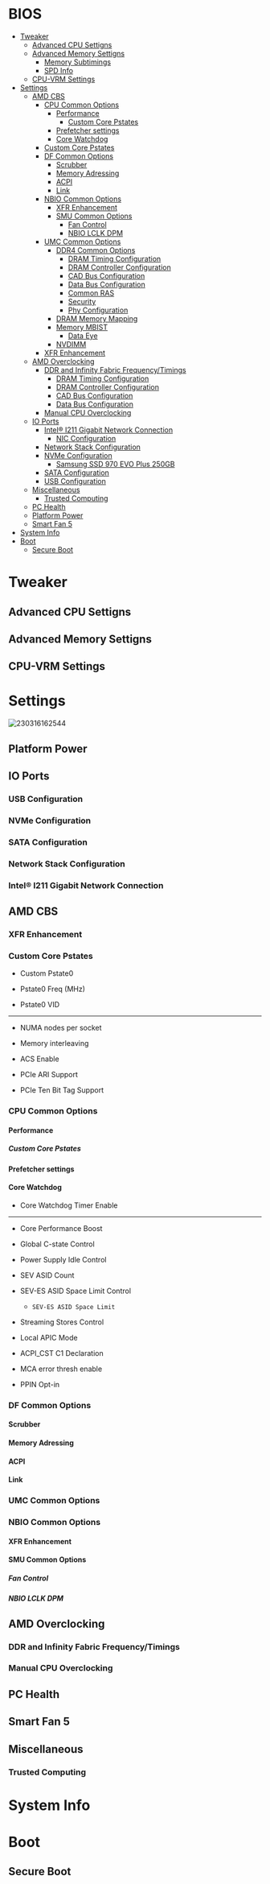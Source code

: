 # BIOS
- [Tweaker](#Tweaker)
  - [Advanced CPU Settigns](#Advanced-CPU-Settigns)
  - [Advanced Memory Settigns](#Advanced-Memory-Settigns)
    - [Memory Subtimings](#Memory-Subtimings)
    - [SPD Info](#SPD-Info)
  - [CPU-VRM Settings](#CPU-VRM-Settings)
- [Settings](#Settings)
  - [AMD CBS](#memory-testing-software)
    - [CPU Common Options](#CPU-Common-Options)
      - [Performance](#Performance)
        - [Custom Core Pstates](#Custom-Core-Pstates)
      - [Prefetcher settings](#Prefetcher-settings)
      - [Core Watchdog](#Core-Watchdog)
    - [Custom Core Pstates](#Custom-Core-Pstates)
    - [DF Common Options](#DF-Common-Options)
      - [Scrubber](#Scrubber)
      - [Memory Adressing](#Memory-Adressing)
      - [ACPI](#ACPI)
      - [Link](#Link)
    - [NBIO Common Options](#NBIO-Common-Options)
      - [XFR Enhancement](#XFR-Enhancement)
      - [SMU Common Options](#SMU-Common-Options)
        - [Fan Control](#Fan-Control)
        - [NBIO LCLK DPM](#NBIO-LCLK-DPM)
    - [UMC Common Options](#UMC-Common-Options)
      - [DDR4 Common Options](#)
        - [DRAM Timing Configuration](#)
        - [DRAM Controller Configuration](#)
        - [CAD Bus Configuration](#)
        - [Data Bus Configuration](#)
        - [Common RAS](#)
        - [Security](#)
        - [Phy Configuration](#)
      - [DRAM Memory Mapping](#)
      - [Memory MBIST](#)
        - [Data Eye](#)
      - [NVDIMM](#)
    - [XFR Enhancement](#XFR-Enhancement)
  - [AMD Overclocking](#AMD-Overclocking)
    - [DDR and Infinity Fabric Frequency/Timings](#DDR-and-Infinity-Fabric-Frequency/Timings)
      - [DRAM Timing Configuration](#)
      - [DRAM Controller Configuration](#)
      - [CAD Bus Configuration](#)
      - [Data Bus Configuration](#)
    - [Manual CPU Overclocking](Manual-CPU-Overclocking)
  - [IO Ports](#IO-Ports)
    - [Intel® I211 Gigabit Network Connection](#Intel®-I211-Gigabit-Network-Connection)
      - [NIC Configuration](#)
    - [Network Stack Configuration](#Network-Stack-Configuration)
    - [NVMe Configuration](#NVMe-Configuration)
      - [Samsung SSD 970 EVO Plus 250GB](#)
    - [SATA Configuration](#SATA-Configuration)
    - [USB Configuration](#USB-Configuration)
  - [Miscellaneous](#Miscellaneous)
    - [Trusted Computing](#Trusted-Computing)
  - [PC Health](#PC-Health)
  - [Platform Power](#Platform-Power)
  - [Smart Fan 5](#Smart-Fan-5)
- [System Info](#System-Info)
- [Boot](#Boot)
  - [Secure Boot](#Secure-Boot)

# Tweaker

## Advanced CPU Settigns

## Advanced Memory Settigns

## CPU-VRM Settings

# Settings
![230316162544](https://user-images.githubusercontent.com/88921486/225726994-e108a5f4-54da-46df-8c87-8a4aca748817.JPG)

## Platform Power

## IO Ports

### USB Configuration

### NVMe Configuration

### SATA Configuration

### Network Stack Configuration

### Intel® I211 Gigabit Network Connection

## AMD CBS

### XFR Enhancement

### Custom Core Pstates

* Custom Pstate0

* Pstate0 Freq (MHz)

* Pstate0 VID
_______________________

* NUMA nodes per socket

* Memory interleaving

* ACS Enable

* PCIe ARI Support

* PCIe Ten Bit Tag Support

### CPU Common Options

#### Performance

##### Custom Core Pstates

#### Prefetcher settings

#### Core Watchdog

* Core Watchdog Timer Enable
____________________________

* Core Performance Boost

* Global C-state Control

* Power Supply Idle Control

* SEV ASID Count

* SEV-ES ASID Space Limit Control

  * 	SEV-ES ASID Space Limit

* Streaming Stores Control

* Local APIC Mode

* ACPI_CST C1 Declaration

* MCA error thresh enable

* PPIN Opt-in

### DF Common Options

#### Scrubber

#### Memory Adressing

#### ACPI

#### Link

### UMC Common Options

### NBIO Common Options

#### XFR Enhancement

#### SMU Common Options

##### Fan Control

##### NBIO LCLK DPM

## AMD Overclocking

### DDR and Infinity Fabric Frequency/Timings

### Manual CPU Overclocking

## PC Health

## Smart Fan 5

## Miscellaneous

### Trusted Computing

# System Info

# Boot

## Secure Boot
